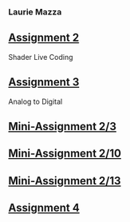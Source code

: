 ### Laurie Mazza

## [Assignment 2](https://LaurieAMazza.github.io/IMGD420X/Assignment2.html)
Shader Live Coding
## [Assignment 3](https://LaurieAMazza.github.io/IMGD420X/Assignment3.html)
Analog to Digital
## [Mini-Assignment 2/3](https://LaurieAMazza.github.io/IMGD420X/Class5.html)
## [Mini-Assignment 2/10](https://LaurieAMazza.github.io/IMGD420X/Class6.html)
## [Mini-Assignment 2/13](https://LaurieAMazza.github.io/IMGD420X/Class7.html)
## [Assignment 4](https://LaurieAMazza.github.io/IMGD420X/)

